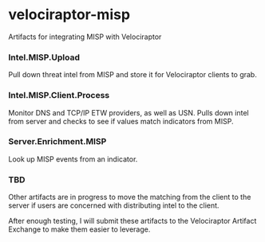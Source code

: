 # velociraptor-misp
Artifacts for integrating MISP with Velociraptor

### Intel.MISP.Upload
Pull down threat intel from MISP and store it for Velociraptor clients to grab.

### Intel.MISP.Client.Process
Monitor DNS and TCP/IP ETW providers, as well as USN. Pulls down intel from server and checks to see if values match indicators from MISP.

### Server.Enrichment.MISP
Look up MISP events from an indicator.

### TBD
Other artifacts are in progress to move the matching from the client to the server if users are concerned with distributing intel to the client.

After enough testing, I will submit these artifacts to the Velociraptor Artifact Exchange to make them easier to leverage.
